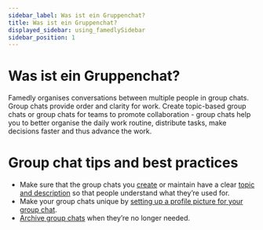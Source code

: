 ```yaml
---
sidebar_label: Was ist ein Gruppenchat?
title: Was ist ein Gruppenchat?
displayed_sidebar: using_famedlySidebar
sidebar_position: 1
---
```


# Was ist ein Gruppenchat?

<Translate>Famedly organises conversations between multiple people in group chats. Group chats provide order and clarity for work. Create topic-based group chats or group chats for teams to promote collaboration - group chats help you to better organise the daily work routine, distribute tasks, make decisions faster and thus advance the work.</Translate>

# Group chat ****tips and best practices****

- Make sure that the group chats you [create](https://www.notion.so/Create-a-group-chat-Gruppenchat-erstellen-f46d9e68dbab41d98cd5090d3f084ff2) or maintain have a clear [topic and description](https://www.notion.so/Set-a-group-subject-or-description-Gruppenbetreff-oder-Beschreibung-bearbeiten-8ac0fd2a5b734eb18b8b5ce1671e1a11) so that people understand what they’re used for.
- Make your group chats unique by [setting up a profile picture for your group chat](https://www.notion.so/Set-or-change-group-picture-Gruppenbild-festlegen-oder-ndern-67ac760d50454c1882748be5157496ad).
- [Archive group chats](https://www.notion.so/Delete-a-group-Gruppe-l-schen-aec15bdf8150471198cb332203dee3cf) when they’re no longer needed.
